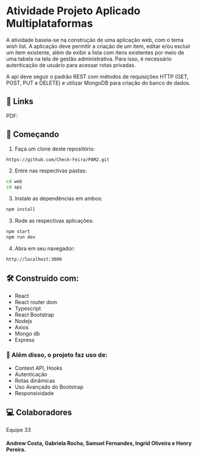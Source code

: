 # Atividade Projeto Aplicado Multiplataformas 

A atividade baseia-se na construção de uma aplicação web, com o tema wish list. A aplicação deve permitir a criação de um item, editar e/ou excluir um item existente, além de exibir a lista com itens existentes por meio de uma tabela na tela de gestão administrativa. Para isso, é necessário autenticação de usuário para acessar rotas privadas.

A api deve seguir o padrão REST com métodos de requisições HTTP (GET, POST, PUT e DELETE) e utilizar MongoDB para criação do banco de dados.

## 🔗 Links
PDF: 

## 🚀 Começando

1. Faça um clone deste repositório:
```bash
https://github.com/Check-Feira/PAM2.git
```
2. Entre nas respectivas pastas:
```bash
cd web
cd api
```
3. Instale as dependências em ambos:
```bash
npm install
```
3. Rode as respectivas aplicações:
```bash
npm start
npm run dev
```
4. Abra em seu navegador:
```bash
http://localhost:3000
```

## 🛠️ Construído com:
- React
- React router dom
- Typescript
- React Bootstrap
- Nodejs
- Axios
- Mongo db
- Express

### 🔧 Além disso, o projeto faz uso de:
- Context API, Hooks
- Autenticação
- Rotas dinâmicas
- Uso Avançado do Bootstrap
- Responsividade


## 💻 Colaboradores
Equipe 33
#### Andrew Costa, Gabriela Rocha, Samuel Fernandes, Ingrid Oliveira e Henry Pereira.
